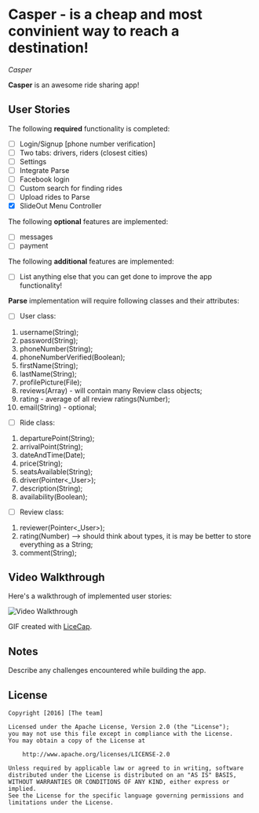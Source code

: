 # Casper - is a cheap and most convinient way to reach a destination!

*Casper*

**Casper** is an awesome ride sharing app!

## User Stories

The following **required** functionality is completed:
- [ ] Login/Signup [phone number verification]
- [ ] Two tabs: drivers, riders (closest cities)
- [ ] Settings
- [ ] Integrate Parse 
- [ ] Facebook login 
- [ ] Custom search for finding rides
- [ ] Upload rides to Parse 
- [x] SlideOut Menu Controller

The following **optional** features are implemented:
- [ ] messages
- [ ] payment

The following **additional** features are implemented:
- [ ] List anything else that you can get done to improve the app functionality!

**Parse** implementation will require following classes and their attributes:
- [ ] User class:
1. username(String);
2. password(String);
3. phoneNumber(String);
4. phoneNumberVerified(Boolean);
5. firstName(String);
6. lastName(String);
7. profilePicture(File);
8. reviews(Array) - will contain many Review class objects;
9. rating - average of all review ratings(Number);
10. email(String) - optional;

- [ ] Ride class:
1. departurePoint(String);
2. arrivalPoint(String);
3. dateAndTime(Date);
4. price(String);
5. seatsAvailable(String);
5. driver(Pointer<_User>);
6. description(String);
7. availability(Boolean);

- [ ] Review class:
1. reviewer(Pointer<_User>);
2. rating(Number) --> should think about types, it is may be better to store everything as a String;
3. comment(String);

## Video Walkthrough 

Here's a walkthrough of implemented user stories:

<img src='http://i.imgur.com' title='Video Walkthrough' width='' alt='Video Walkthrough' />

GIF created with [LiceCap](http://www.cockos.com/licecap/).

## Notes

Describe any challenges encountered while building the app.

## License

    Copyright [2016] [The team]

    Licensed under the Apache License, Version 2.0 (the "License");
    you may not use this file except in compliance with the License.
    You may obtain a copy of the License at

        http://www.apache.org/licenses/LICENSE-2.0

    Unless required by applicable law or agreed to in writing, software
    distributed under the License is distributed on an "AS IS" BASIS,
    WITHOUT WARRANTIES OR CONDITIONS OF ANY KIND, either express or implied.
    See the License for the specific language governing permissions and
    limitations under the License.
